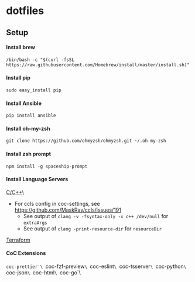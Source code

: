 # dotfiles

## Setup

#### Install brew

`/bin/bash -c "$(curl -fsSL https://raw.githubusercontent.com/Homebrew/install/master/install.sh)"`

#### Install pip

`sudo easy_install pip`

#### Install Ansible

`pip install ansible`

#### Install oh-my-zsh

`git clone https://github.com/ohmyzsh/ohmyzsh.git ~/.oh-my-zsh`

#### Install zsh prompt

`npm install -g spaceship-prompt`

#### Install Language Servers

[C/C++](https://github.com/MaskRay/ccls/wiki/Build)\

- For ccls config in coc-settings, see https://github.com/MaskRay/ccls/issues/191
  - See output of `clang -v -fsyntax-only -x c++ /dev/null` for `extraArgs`
  - See output of `clang -print-resource-dir` for `resourceDir`

[Terraform](https://github.com/juliosueiras/terraform-lsp)

#### CoC Extensions

`coc-prettier'\ `coc-fzf-preview`\ `coc-eslint`\ `coc-tsserver`\ `coc-python`\ `coc-json`\ `coc-html`\ `coc-go`\
